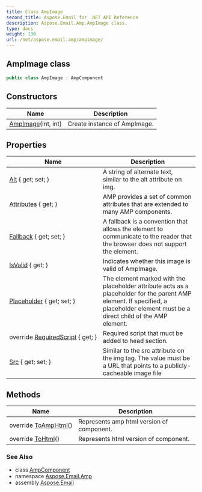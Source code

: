 ```yaml
---
title: Class AmpImage
second_title: Aspose.Email for .NET API Reference
description: Aspose.Email.Amp.AmpImage class. 
type: docs
weight: 130
url: /net/aspose.email.amp/ampimage/
---
```

## AmpImage class

```csharp
public class AmpImage : AmpComponent
```

## Constructors

| Name | Description |
| --- | --- |
| [AmpImage](ampimage/)(int, int) | Create instance of AmpImage. |

## Properties

| Name | Description |
| --- | --- |
| [Alt](../../aspose.email.amp/ampimage/alt/) { get; set; } | A string of alternate text, similar to the alt attribute on img. |
| [Attributes](../../aspose.email.amp/ampcomponent/attributes/) { get; } | AMP provides a set of common attributes that are extended to many AMP components. |
| [Fallback](../../aspose.email.amp/ampcomponent/fallback/) { get; set; } | A fallback is a convention that allows the element to communicate to the reader that the browser does not support the element. |
| [IsValid](../../aspose.email.amp/ampimage/isvalid/) { get; } | Indicates whether this image is valid of AmpImage. |
| [Placeholder](../../aspose.email.amp/ampcomponent/placeholder/) { get; set; } | The element marked with the placeholder attribute acts as a placeholder for the parent AMP element. If specified, a placeholder element must be a direct child of the AMP element. |
| override [RequiredScript](../../aspose.email.amp/ampimage/requiredscript/) { get; } | Required script that muct be added to head section. |
| [Src](../../aspose.email.amp/ampimage/src/) { get; set; } | Similar to the src attribute on the img tag. The value must be a URL that points to a publicly-cacheable image file |

## Methods

| Name | Description |
| --- | --- |
| override [ToAmpHtml](../../aspose.email.amp/ampimage/toamphtml/)() | Represents amp html version of component. |
| override [ToHtml](../../aspose.email.amp/ampimage/tohtml/)() | Represents html version of component. |

### See Also

* class [AmpComponent](../ampcomponent/)
* namespace [Aspose.Email.Amp](../../aspose.email.amp/)
* assembly [Aspose.Email](../../)


